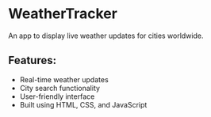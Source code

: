 # WeatherTracker
An app to display live weather updates for cities worldwide.
## Features:
- Real-time weather updates
- City search functionality
- User-friendly interface
- Built using HTML, CSS, and JavaScript